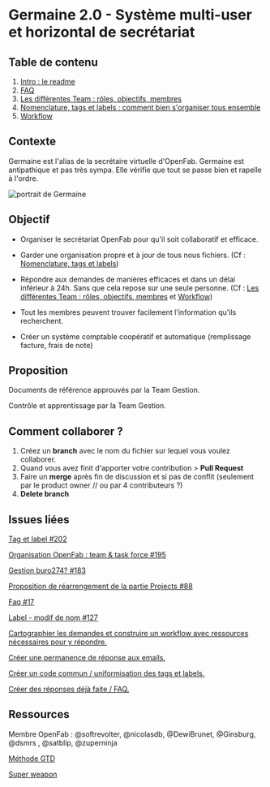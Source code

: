# Germaine 2.0 - Système multi-user et horizontal de secrétariat

## Table de contenu


1. [Intro : le readme](/OpenFab/Germaine/README.md)
1. [FAQ](/OpenFab/Germaine/faq.md)
1. [Les différentes Team : rôles, objectifs, membres](/OpenFab/Germaine/team.md)
1. [Nomenclature, tags et labels : comment bien s'organiser tous ensemble](/OpenFab/Germaine/nomenclature.md)
1. [Workflow](/OpenFab/Germaine/workflow.md)


## Contexte

Germaine est l'alias de la secrétaire virtuelle d'OpenFab. Germaine est antipathique et pas très sympa. Elle vérifie que tout se passe bien et rapelle à l'ordre.


![portrait de Germaine](https://user-images.githubusercontent.com/25099826/39044098-793d6030-448f-11e8-817c-fb00ceb6d59d.png)


## Objectif

- Organiser le secrétariat OpenFab pour qu'il soit collaboratif et efficace.

- Garder une organisation propre et à jour de tous nous fichiers. (Cf : [Nomenclature, tags et labels](/OpenFab/Germaine/nomenclature.md))

- Répondre aux demandes de manières efficaces et dans un délai inférieur à 24h. Sans que cela repose sur une seule personne. (Cf : [Les différentes Team : rôles, objectifs, membres](/OpenFab/Germaine/team.md) et [Workflow](/OpenFab/Germaine/workflow.md))

- Tout les membres peuvent trouver facilement l'information qu'ils recherchent.

- Créer un système comptable coopératif et automatique (remplissage facture, frais de note)


## Proposition

Documents de référence approuvés par la Team Gestion.

Contrôle et apprentissage par la Team Gestion.


## Comment collaborer ?

1. Créez un **branch** avec le nom du fichier sur lequel vous voulez collaborer.
1. Quand vous avez finit d'apporter votre contribution > **Pull Request**
1. Faire un **merge** après fin de discussion et si pas de conflit (seulement par le product owner // ou par 4 contributeurs ?)
1. **Delete branch**



## Issues liées

[Tag et label #202](https://github.com/openfab-lab/openfab/issues/202)

[Organisation OpenFab : team & task force #195](https://github.com/openfab-lab/openfab/issues/195)

[Gestion buro274? #183](https://github.com/openfab-lab/openfab/issues/183)

[Proposition de réarrengement de la partie Projects #88](https://github.com/openfab-lab/openfab/issues/88)

[Faq #17](https://github.com/openfab-lab/openfab/issues/17)

[Label - modif de nom #127](https://github.com/openfab-lab/openfab/issues/127)

[Cartographier les demandes et construire un workflow avec ressources nécessaires pour y répondre.](https://github.com/zuperninja/blog/issues/16#issuecomment-383039283)

[Créer une permanence de réponse aux emails.](https://github.com/zuperninja/blog/issues/16#issuecomment-383042417)

[Créer un code commun / uniformisation des tags et labels.](https://github.com/zuperninja/blog/issues/16#issuecomment-383043871)

[Créer des réponses déjà faite / FAQ.](https://github.com/zuperninja/blog/issues/16#issuecomment-383044098)


## Ressources

Membre OpenFab : @softrevolter, @nicolasdb, @DewiBrunet, @Ginsburg, @dsmrs , @satblip, @zuperninja

[Méthode GTD](https://fr.wikipedia.org/wiki/Getting_Things_Done)

[Super weapon](http://thesecretweapon.org/)
